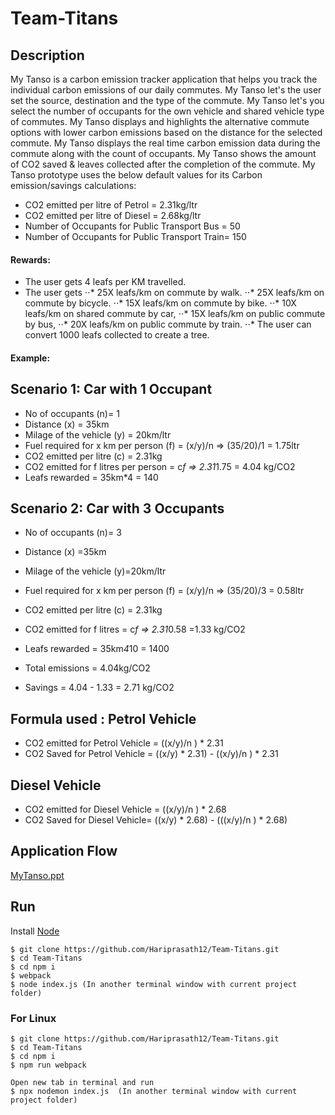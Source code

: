 # Team-Titans

## Description

My Tanso is a carbon emission tracker application that helps you track the individual carbon emissions of our daily commutes. 
My Tanso let's the user set the source, destination and the type of the commute. 
My Tanso let's you select the number of occupants for the own vehicle  and shared vehicle type of commutes.
My Tanso displays and highlights the alternative commute options with lower carbon emissions based on the distance for the selected commute. 
My Tanso displays the real time carbon emission data during the commute along with the count of occupants.
My Tanso shows the amount of CO2 saved & leaves collected after the completion of the commute.
My Tanso prototype uses the below default values for its Carbon emission/savings calculations:

* CO2 emitted per litre of Petrol = 2.31kg/ltr
* CO2 emitted per litre of Diesel = 2.68kg/ltr
* Number of Occupants for Public Transport Bus = 50
* Number of Occupants for Public Transport Train= 150

#### Rewards:

* The user gets 4 leafs per KM travelled.
* The user gets 
⋅⋅* 25X leafs/km on commute by walk.
⋅⋅* 25X leafs/km on commute by bicycle.
⋅⋅* 15X leafs/km on commute by bike.
⋅⋅* 10X leafs/km on shared commute by car,
⋅⋅* 15X leafs/km on public commute by bus,
⋅⋅* 20X leafs/km on public commute by train.
⋅⋅* The user can convert 1000 leafs collected to create a tree.

#### Example:

Scenario 1: Car with 1 Occupant
-------------------------------
* No of occupants (n)= 1
* Distance (x) = 35km
* Milage of the vehicle (y) = 20km/ltr
* Fuel required for x km per person (f) = (x/y)/n => (35/20)/1 = 1.75ltr
* CO2 emitted per litre (c) = 2.31kg
* CO2 emitted for f litres per person = c*f => 2.31*1.75 = 4.04 kg/CO2
* Leafs rewarded = 35km*4 = 140

Scenario 2: Car with 3 Occupants
--------------------------------
* No of occupants (n)= 3
* Distance (x) =35km
* Milage of the vehicle (y)=20km/ltr
* Fuel required for x km per person (f) = (x/y)/n => (35/20)/3 = 0.58ltr
* CO2 emitted per litre (c) = 2.31kg
* CO2 emitted for f litres = c*f => 2.31*0.58 =1.33 kg/CO2

* Leafs rewarded = 35km*4*10 = 1400
* Total emissions = 4.04kg/CO2
* Savings = 4.04 - 1.33 = 2.71 kg/CO2

Formula used : 
Petrol Vehicle
--------------
* CO2 emitted for Petrol Vehicle = ((x/y)/n ) * 2.31
* CO2 Saved  for Petrol Vehicle  = ((x/y) * 2.31) - ((x/y)/n ) * 2.31

Diesel Vehicle
--------------
* CO2 emitted for Diesel Vehicle = ((x/y)/n ) * 2.68
* CO2 Saved  for Diesel Vehicle= ((x/y) * 2.68) - (((x/y)/n ) * 2.68)

## Application Flow

<a href="https://github.com/Hariprasath12/Team-Titans/raw/master/MyTanso.ppt" target="_blank">MyTanso.ppt</a>


## Run

Install <a href="https://nodejs.org/en/download/" target="_blank">Node</a>

```
$ git clone https://github.com/Hariprasath12/Team-Titans.git
$ cd Team-Titans
$ cd npm i
$ webpack
$ node index.js (In another terminal window with current project folder)
```

### For Linux

```
$ git clone https://github.com/Hariprasath12/Team-Titans.git
$ cd Team-Titans
$ cd npm i
$ npm run webpack

Open new tab in terminal and run
$ npx nodemon index.js  (In another terminal window with current project folder)

```